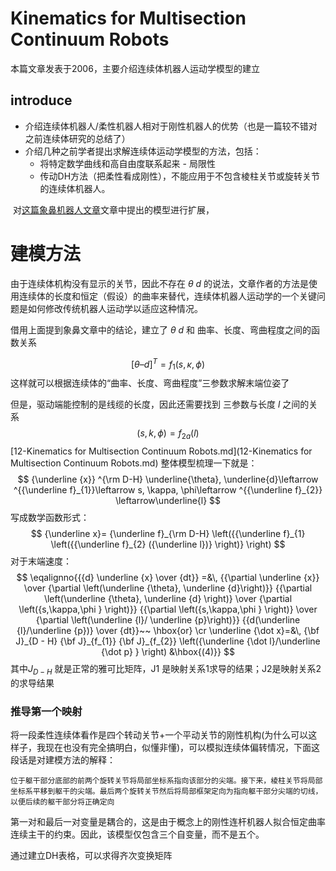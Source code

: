 # Kinematics for Multisection Continuum Robots

本篇文章发表于2006，主要介绍连续体机器人运动学模型的建立



## introduce

* 介绍连续体机器人/柔性机器人相对于刚性机器人的优势（也是一篇较不错对之前连续体研究的总结了）
* 介绍几种之前学者提出求解连续体运动学模型的方法，包括：
  * 将特定数学曲线和高自由度联系起来 - 局限性
  * 传动DH方法（把柔性看成刚性），不能应用于不包含棱柱关节或旋转关节的连续体机器人。

​	对[这篇象鼻机器人文章](https://onlinelibrary.wiley.com/doi/abs/10.1002/rob.10070)文章中提出的模型进行扩展，



# 建模方法

由于连续体机构没有显示的关节，因此不存在 $\theta \ d$ 的说法，文章作者的方法是使用连续体的长度和恒定（假设）的曲率来替代，连续体机器人运动学的一个关键问题是如何修改传统机器人运动学以适应这种情况。

借用上面提到象鼻文章中的结论，建立了  $\theta \ d$  和 曲率、长度、弯曲程度之间的函数关系

$$
[θ– d]^T=f_1(s,κ,ϕ)
$$
这样就可以根据连续体的“曲率、长度、弯曲程度”三参数求解末端位姿了

但是，驱动端能控制的是线缆的长度，因此还需要找到 三参数与长度 $l$ 之间的关系 
$$
(s,k,ϕ)=f_{2a}(l)
$$
 [12-Kinematics for Multisection Continuum Robots.md](12-Kinematics for Multisection Continuum Robots.md) 整体模型梳理一下就是：
$$
{\underline {x}} ^{\rm D-H} \underline{\theta}, \underline{d}\leftarrow ^{{\underline f}_{1}}\leftarrow s, \kappa, \phi\leftarrow ^{{\underline f}_{2}} \leftarrow\underline{l}
$$
写成数学函数形式：
$$
{\underline x}= {\underline f}_{\rm D-H} \left({{\underline f}_{1} \left({{\underline f}_{2} ({\underline l})} \right)} \right)
$$
对于末端速度：
$$
\eqalignno{{{d} \underline {x} \over {dt}} =&\, {{\partial \underline {x}} \over {\partial \left(\underline {\theta}, \underline {d}\right)}} {{\partial \left(\underline {\theta}, \underline {d} \right)} \over {\partial \left({s,\kappa,\phi } \right)}} {{\partial \left({s,\kappa,\phi } \right)} \over {\partial \left(\underline {l}/ \underline {p}\right)}} {{d(\underline {l}/\underline {p})} \over {dt}}~~ \hbox{or} \cr \underline {\dot x}=&\, {\bf J}_{D - H} {\bf J}_{f_{1}} {\bf J}_{f_{2}} \left({\underline {\dot l}/\underline {\dot p} } \right) &\hbox{(4)}}
$$
其中$J_{D-H}$ 就是正常的雅可比矩阵，J1 是映射关系1求导的结果；J2是映射关系2的求导结果





### 推导第一个映射

将一段柔性连续体看作是四个转动关节+一个平动关节的刚性机构(为什么可以这样子，我现在也没有完全搞明白，似懂非懂)，可以模拟连续体偏转情况，下面这段话是对建模方法的解释：

```
位于躯干部分底部的前两个旋转关节将局部坐标系指向该部分的尖端。接下来，棱柱关节将局部坐标系平移到躯干的尖端。最后两个旋转关节然后将局部框架定向为指向躯干部分尖端的切线，以便后续的躯干部分将正确定向
```

第一对和最后一对变量是耦合的，这是由于概念上的刚性连杆机器人拟合恒定曲率连续主干的约束。因此，该模型仅包含三个自变量，而不是五个。

通过建立DH表格，可以求得齐次变换矩阵

